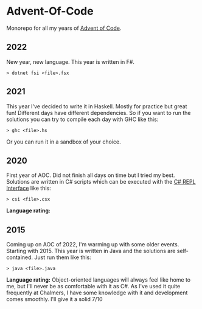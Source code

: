 # Advent-Of-Code

Monorepo for all my years of [Advent of Code](https://adventofcode.com/).

## 2022
New year, new language. This year is written in F#.
```
> dotnet fsi <file>.fsx
```

## 2021
This year I've decided to write it in Haskell. Mostly for practice but great fun!
Different days have different dependencies. So if you want to run the solutions you can try to compile
each day with GHC like this:
```
> ghc <file>.hs
```
Or you can run it in a sandbox of your choice.

## 2020
First year of AOC. Did not finish all days on time but I tried my best. Solutions are written in C# scripts
which can be executed with the [C# REPL Interface](https://docs.microsoft.com/en-us/archive/msdn-magazine/2016/january/essential-net-csharp-scripting)
like this:
```
> csi <file>.csx
```

**Language rating:**

## 2015
Coming up on AOC of 2022, I'm warming up with some older events.
Starting with 2015. This year is written in Java and the
solutions are self-contained. Just run them like this:
```
> java <file>.java
```

**Language rating:** Object-oriented languages will always feel like home to me, but I'll never
be as comfortable with it as C#. As I've used it quite frequently at Chalmers, I have some
knowledge with it and development comes smoothly. I'll give it a solid 7/10
